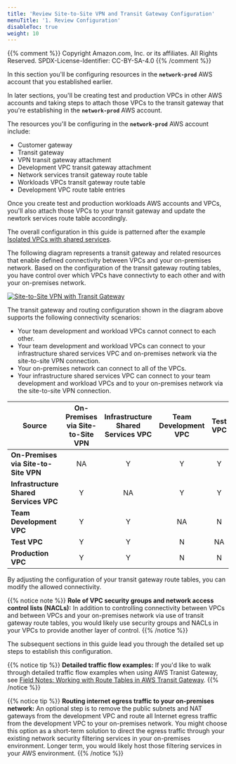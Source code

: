 ```yaml
---
title: 'Review Site-to-Site VPN and Transit Gateway Configuration'
menuTitle: '1. Review Configuration'
disableToc: true
weight: 10
---
```


{{% comment %}}
Copyright Amazon.com, Inc. or its affiliates. All Rights Reserved.
SPDX-License-Identifier: CC-BY-SA-4.0
{{% /comment %}}

In this section you'll be configuring resources in the **`network-prod`** AWS account that you established earlier.  

In later sections, you'll be creating test and production VPCs in other AWS accounts and taking steps to attach those VPCs to the transit gateway that you're establishing in the **`network-prod`** AWS account.

The resources you'll be configuring in the **`network-prod`** AWS account include:
* Customer gateway
* Transit gateway
* VPN transit gateway attachment
* Development VPC transit gateway attachment
* Network services transit gateway route table
* Workloads VPCs transit gateway route table
* Development VPC route table entries

Once you create test and production workloads AWS accounts and VPCs, you'll also attach those VPCs to your transit gateway and update the newtork services route table accordingly.

The overall configuration in this guide is patterned after the example [Isolated VPCs with shared services](https://docs.aws.amazon.com/vpc/latest/tgw/transit-gateway-isolated-shared.html).

The following diagram represents a transit gateway and related resources that enable defined connectivity between VPCs and your on-premises network.  Based on the configuration of the transit gateway routing tables, you have control over which VPCs have connectivty to each other and with your on-premises network.

[![Site-to-Site VPN with Transit Gateway](/images/05-optional/01-hybrid-networking/site-to-site-vpn-tgw-route-tables.png?height=500px)](/images/05-optional/01-hybrid-networking/site-to-site-vpn-tgw-route-tables.png)

The transit gateway and routing configuration shown in the diagram above supports the following connectivity scenarios:

* Your team development and workload VPCs cannot connect to each other.
* Your team development and workload VPCs can connect to your infrastructure shared services VPC and on-premises network via the site-to-site VPN connection.
* Your on-premises network can connect to all of the VPCs.
* Your infrastructure shared services VPC can connect to your team development and workload VPCs and to your on-premises network via the site-to-site VPN connection.

|Source|On-Premises via Site-to-Site VPN|Infrastructure Shared Services VPC|Team Development VPC|Test VPC|Production VPC|
|-|:-:|:-:|:-:|:-:|:-:|
|**On-Premises via Site-to-Site VPN**|NA|Y|Y|Y|Y|
|**Infrastructure Shared Services VPC**|Y|NA|Y|Y|Y|
|**Team Development VPC**|Y|Y|NA|N|N|N|
|**Test VPC**|Y|Y|N|NA|N|
|**Production VPC**|Y|Y|N|N|NA|

By adjusting the configuration of your transit gateway route tables, you can modify the allowed connectivity.

{{% notice note %}}
**Role of VPC security groups and network access control lists (NACLs):** In addition to controlling connectivity between VPCs and between VPCs and your on-premises network via use of transit gateway route tables, you would likely use security groups and NACLs in your VPCs to provide another layer of control.
{{% /notice %}}

The subsequent sections in this guide lead you through the detailed set up steps to establish this configuration.

{{% notice tip %}}
**Detailed traffic flow examples:** If you'd like to walk through detailed traffic flow examples when using AWS Tranist Gateway, see [Field Notes: Working with Route Tables in AWS Transit Gateway](https://aws.amazon.com/blogs/architecture/field-notes-working-with-route-tables-in-aws-transit-gateway/).
{{% /notice %}}

{{% notice tip %}}
**Routing internet egress traffic to your on-premises network:** An optional step is to remove the public subnets and NAT gateways from the development VPC and route all Internet egress traffic from the development VPC to your on-premises network. You might choose this option as a short-term solution to direct the egress traffic through your existing network security filtering services in your on-premises environment. Longer term, you would likely host those filtering services in your AWS environment.
{{% /notice %}}